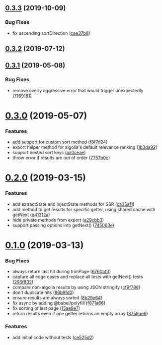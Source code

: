## [0.3.3](https://github.com/chrisvxd/combine-pagination/compare/v0.3.2...v0.3.3) (2019-10-09)


### Bug Fixes

* fix ascending sortDirection ([cae37b8](https://github.com/chrisvxd/combine-pagination/commit/cae37b8))



## [0.3.2](https://github.com/chrisvxd/combine-pagination/compare/v0.3.1...v0.3.2) (2019-07-12)



## [0.3.1](https://github.com/chrisvxd/combine-pagination/compare/v0.3.0...v0.3.1) (2019-05-08)


### Bug Fixes

* remove overly aggressive error that would trigger unexpectedly ([7169181](https://github.com/chrisvxd/combine-pagination/commit/7169181))



# [0.3.0](https://github.com/chrisvxd/combine-pagination/compare/v0.2.0...v0.3.0) (2019-05-07)


### Features

* add support for custom sort method ([f8f7d24](https://github.com/chrisvxd/combine-pagination/commit/f8f7d24))
* export helper method  for algolia's default relevance ranking ([1b3da92](https://github.com/chrisvxd/combine-pagination/commit/1b3da92))
* support nested sort keys ([aa0ceae](https://github.com/chrisvxd/combine-pagination/commit/aa0ceae))
* throw error if results are out of order ([7757b0c](https://github.com/chrisvxd/combine-pagination/commit/7757b0c))



# [0.2.0](https://github.com/chrisvxd/combine-pagination/compare/v0.1.0...v0.2.0) (2019-03-15)


### Features

* add extractState and injectState methods for SSR ([ca35af1](https://github.com/chrisvxd/combine-pagination/commit/ca35af1))
* add method to get results for specific getter, using shared cache with getNext ([b41312a](https://github.com/chrisvxd/combine-pagination/commit/b41312a))
* hide private methods from export ([a29cbb3](https://github.com/chrisvxd/combine-pagination/commit/a29cbb3))
* support passing options into getNext() ([745063e](https://github.com/chrisvxd/combine-pagination/commit/745063e))



# [0.1.0](https://github.com/chrisvxd/combine-pagination/compare/ce525d2...v0.1.0) (2019-03-13)


### Bug Fixes

* always return last hit during trimPage ([6760af3](https://github.com/chrisvxd/combine-pagination/commit/6760af3))
* capture all edge cases and replace all tests with getNext() tests ([295f832](https://github.com/chrisvxd/combine-pagination/commit/295f832))
* compare non-algolia results by using JSON stringify ([cf9f788](https://github.com/chrisvxd/combine-pagination/commit/cf9f788))
* don't duplicate hits ([86b9fd0](https://github.com/chrisvxd/combine-pagination/commit/86b9fd0))
* ensure results are always sorted ([8b29e64](https://github.com/chrisvxd/combine-pagination/commit/8b29e64))
* fix async by adding @babel/polyfill ([f871a66](https://github.com/chrisvxd/combine-pagination/commit/f871a66))
* fix sorting of last page ([15ae8e7](https://github.com/chrisvxd/combine-pagination/commit/15ae8e7))
* return results even if one getter returns an empty array ([3759ae6](https://github.com/chrisvxd/combine-pagination/commit/3759ae6))


### Features

* add initial code without tests ([ce525d2](https://github.com/chrisvxd/combine-pagination/commit/ce525d2))



